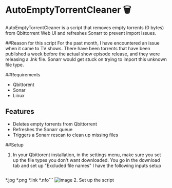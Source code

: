 # AutoEmptyTorrentCleaner 🗑️
AutoEmptyTorrentCleaner is a script that removes empty torrents (0 bytes) from Qbittorrent Web UI and refreshes Sonarr to prevent import issues.

##Reason for this script
For the past month, I have encountered an issue when it came to TV shows. There have been torrents that have been published a week before the actual show episode release, and they were releasing a .lnk file. Sonarr would get stuck on trying to import this unknown file type.


##Requirements
- Qbittorent
- Sonar
- Linux

## Features
- Deletes empty torrents from Qbittorrent
- Refreshes the Sonarr queue
- Triggers a Sonarr rescan to clean up missing files

##Setup
1. In your Qbittorent installation, in the settings menu, make sure you set up the file types you don't want downloaded. You go in the download tab and set up "Excluded file names"
   I have the following inputs setup
   ```*.txt
*.jpg
*.png
*.lnk
*.nfo```
   ![image](https://github.com/user-attachments/assets/1a58b277-5a16-46dc-a8ad-590cef0ab43f)
2. Set up the script
